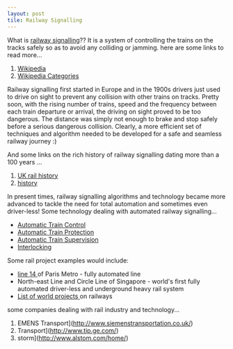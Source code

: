 ```yaml
---
layout: post
tile: Railway Signalling
---
```


What is [railway signalling](http://www.google.com/search?q=railway+signalling)?? It is a system of controlling the trains on the tracks safely so as to avoid any colliding or jamming. here are some links to read more...

1. [Wikipedia](http://en.wikipedia.org/wiki/Railway_signalling)
2. [Wikipedia Categories](http://en.wikipedia.org/wiki/Category:Railway_signalling)

Railway signalling first started in Europe and in the 1900s drivers just used to drive on sight to prevent any collision with other trains on tracks. Pretty soon, with the rising number of trains, speed and the frequency between each train departure or arrival, the driving on sight proved to be too dangerous. The distance was simply not enough to brake and stop safely before a serious dangerous collision. Clearly, a more efficient set of techniques and algorithm needed to be developed for a safe and seamless railway journey :)

And some links on the rich history of railway signalling dating more than a 100 years ...

1. [UK rail history](http://ukhrail.uel.ac.uk/glossary/sigs.html)
2. [history](http://www.du.edu/~jcalvert/railway/railhom.htm)

In present times, railway signalling algorithms and technology became more advanced to tackle the need for total automation and sometimes even driver-less! Some technology dealing with automated railway signalling...

- [Automatic Train Control](http://en.wikipedia.org/wiki/Automatic_Train_Control)
- [Automatic Train Protection](http://en.wikipedia.org/wiki/Automatic_Train_Protection)
- [Automatic Train Supervision](http://www.alstomsignalingsolutions.com/ats.html)
- [Interlocking](http://en.wikipedia.org/wiki/Interlocking)

Some rail project examples would include:

- [line 14 ](http://en.wikipedia.org/wiki/Paris_M%C3%A9tro_Line_14)of Paris Metro - fully automated line
- North-east Line and Circle Line of Singapore - world's first fully automated driver-less and underground heavy rail system
- [List of world projects ](http://www.railway-technology.com/projects/#Metros)on railways

some companies dealing with rail industry and technology...

1. EMENS Transport](http://www.siemenstransportation.co.uk/)
2.  Transport](http://www.tip.ge.com/)
3. storm](http://www.alstom.com/home/)
